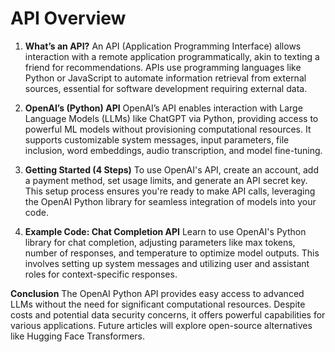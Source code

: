 # API Overview

1. **What’s an API?**
An API (Application Programming Interface) allows interaction with a remote application programmatically, akin to texting a friend for recommendations. APIs use programming languages like Python or JavaScript to automate information retrieval from external sources, essential for software development requiring external data.

2. **OpenAI’s (Python) API**
OpenAI’s API enables interaction with Large Language Models (LLMs) like ChatGPT via Python, providing access to powerful ML models without provisioning computational resources. It supports customizable system messages, input parameters, file inclusion, word embeddings, audio transcription, and model fine-tuning.

3. **Getting Started (4 Steps)**
To use OpenAI's API, create an account, add a payment method, set usage limits, and generate an API secret key. This setup process ensures you're ready to make API calls, leveraging the OpenAI Python library for seamless integration of models into your code.

4. **Example Code: Chat Completion API**
Learn to use OpenAI's Python library for chat completion, adjusting parameters like max tokens, number of responses, and temperature to optimize model outputs. This involves setting up system messages and utilizing user and assistant roles for context-specific responses.

**Conclusion**
The OpenAI Python API provides easy access to advanced LLMs without the need for significant computational resources. Despite costs and potential data security concerns, it offers powerful capabilities for various applications. Future articles will explore open-source alternatives like Hugging Face Transformers.

